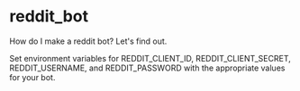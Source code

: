 # reddit_bot
How do I make a reddit bot?  Let's find out.

Set environment variables for REDDIT_CLIENT_ID, REDDIT_CLIENT_SECRET, 
REDDIT_USERNAME, and REDDIT_PASSWORD with the appropriate values for your bot.
